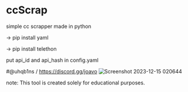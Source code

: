 # ccScrap
simple cc scrapper made in python








-> pip install yaml

-> pip install telethon




put api_id and api_hash in config.yaml


#@uhqb1ns / https://discord.gg/joavo
![Screenshot 2023-12-15 020644](https://github.com/MaskIYN/ccScrap/assets/124781234/034e3b43-104c-4f6c-b3ab-9e873d27708c)

note: This tool is created solely for educational purposes.
